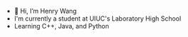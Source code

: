 - 👋 Hi, I’m Henry Wang
- I'm currently a student at UIUC's Laboratory High School
- Learning C++, Java, and Python

<!---
henryw4/henryw4 is a ✨ special ✨ repository because its `README.md` (this file) appears on your GitHub profile.
You can click the Preview link to take a look at your changes.
--->
